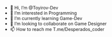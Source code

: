 - 👋 Hi, I’m @Toyirov-Dev
- 👀 I’m interested in Programming
- 🌱 I’m currently learning Game-Dev
- 💞️ I’m looking to collaborate on Game Designer
- 📫 How to reach me T.me/Desperados_coder

<!---
Toyirov-Dev/Toyirov-Dev is a ✨ special ✨ repository because its `README.md` (this file) appears on your GitHub profile.
You can click the Preview link to take a look at your changes.
--->
